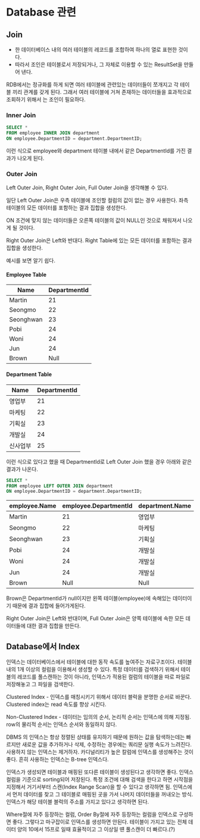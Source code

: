 # Database 관련

## Join

- 한 데이터베이스 내의 여러 테이블의 레코드를 조합하여 하나의 열로 표현한 것이다.
- 따라서 조인은 테이블로서 저장되거나, 그 자체로 이용할 수 있는 ResultSet을 만들어 낸다.

RDB에서는 정규화를 하게 되면 여러 테이블에 관련있는 데이터들이 쪼개지고 각 테이블 끼리 관계를 갖게 된다. 그래서 여러 테이블에 거쳐 존재하는 데이터들을 효과적으로 조회하기 위해서 는 조인이 필요하다.

### Inner Join

```sql
SELECT *
FROM employee INNER JOIN department
ON employee.DepartmentID = department.DepartmentID;
```

이런 식으로 employee와 department 테이블 내에서 같은 DepartmentId를 가진 결과가 나오게 된다.

### Outer Join

Left Outer Join, Right Outer Join, Full Outer Join을 생각해볼 수 있다.

일단 Left Outer Join은 우측 테이블에 조인할 컬럼의 값이 없는 경우 사용한다. 좌측 테이블의 모든 데이터를 포함하는 결과 집합을 생성한다.

ON 조건에 맞지 않는 데이터들은 오른쪽 테이블의 값이 NULL인 것으로 채워져서 나오게 될 것이다.

Right Outer Join은 Left와 반대다. Right Table에 있는 모든 데이터를 포함하는 결과 집합을 생성한다.

예시를 보면 알기 쉽다.

#### Employee Table

Name | DepartmentId
--- | ---
Martin | 21
Seongmo | 22
Seonghwan | 23
Pobi | 24
Woni | 24
Jun | 24
Brown | Null

#### Department Table

Name | DepartmentId
--- | ---
영업부 | 21
마케팅 | 22
기획실 | 23
개발실 | 24
신사업부 | 25

이런 식으로 있다고 했을 때 DepartmentId로 Left Outer Join 했을 경우 아래와 같은 결과가 나온다.

```sql
SELECT *
FROM employee LEFT OUTER JOIN department
ON employee.DepartmentID = department.DepartmentID;
```

employee.Name | employee.DepartmentId | department.Name | department.DepartmentId
--- | --- | --- |---
Martin | 21 | 영업부 | 21
Seongmo | 22 | 마케팅 | 22
Seonghwan | 23 | 기획실 | 23
Pobi | 24 | 개발실 | 24
Woni | 24 | 개발실 | 24
Jun | 24 | 개발실 | 24
Brown | Null | Null | Null

Brown은 DepartmentId가 null이지만 왼쪽 테이블(employee)에 속해있는 데이터이기 때문에 결과 집합에 들어가게된다.

Right Outer Join은 Left와 반대이며, Full Outer Join은 양쪽 테이블에 속한 모든 데이터들에 대한 결과 집합을 만든다.

## Database에서 Index

인덱스는 데이터베이스에서 테이블에 대한 동작 속도를 높여주는 자료구조이다. 테이블 내의 1개 이상의 컬럼을 이용해서 생성할 수 있다. 특정 데이터를 검색하기 위해서 테이블의 레코드를 풀스캔하는 것이 아니라, 인덱스가 적용된 컬럼의 테이블을 따로 파일로 저장해놓고 그 파일을 검색한다.

Clustered Index - 인덱스를 매칭시키기 위해서 데이터 블럭을 분명한 순서로 바꾼다. Clustered index는 read 속도를 향상 시킨다.

Non-Clustered Index - 데이터는 임의의 순서, 논리적 순서는 인덱스에 의해 지정됨. row의 물리적 순서는 인덱스 순서와 동일하지 않다.

DBMS 의 인덱스는 항상 정렬된 상태를 유지하기 때문에 원하는 값을 탐색하는데는 빠르지만 새로운 값을 추가하거나 삭제, 수정하는 경우에는 쿼리문 실행 속도가 느려진다. 사용하지 않는 인덱스는 제거하자. 카디널리티가 높은 칼럼에 인덱스를 생성해주는 것이 좋다. 흔히 사용하는 인덱스는 B-tree 인덱스다.

인덱스가 생성되면 테이블과 매핑된 또다른 테이블이 생성된다고 생각하면 좋다. 인덱스 컬럼을 기준으로 sorting되어 저장된다. 특정 조건에 대해 검색을 한다고 하면 시작점을 지정해서 거기서부터 스캔(Index Range Scan)을 할 수 있다고 생각하면 됨. 인덱스에서 먼저 데이터를 찾고 그 테이블로 매핑된 곳을 가서 나머지 데이터들을 꺼내오는 방식. 인덱스가 해당 테이블 블럭의 주소를 가지고 있다고 생각하면 된다.

Where절에 자주 등장하는 컬럼, Order By절에 자주 등장하는 컬럼을 인덱스로 구성하면 좋다. 그렇다고 마구잡이로 인덱스를 생성하면 안된다. 테이블이 가지고 있는 전체 데이터 양의 10에서 15프로 일때 효율적이고 그 이상일 떈 풀스캔이 더 빠르다.(?)

